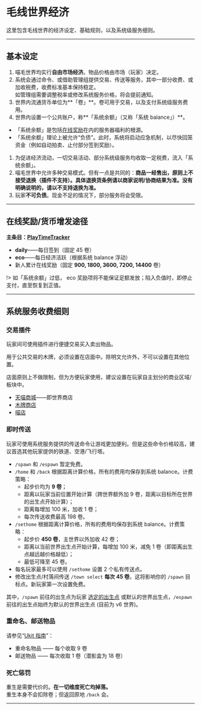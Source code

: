 # 毛线世界经济

这里包含毛线世界的经济设定、基础规则，以及系统级服务细则。


------

## 基本设定

1. 喵毛世界均实行**自由市场经济**。物品价格由市场（玩家）决定。
1. 系统会通过命令、或借助管理组提供交易、传送等服务，其中一部分收费、或加收税费，收费标准基本保持稳定。  
如管理组需要调整税率或修改系统服务价格，将会提前通知。
1. 世界内流通货币单位为**「卷」**。卷可用于交易，以及支付系统级服务费用。
1. 世界内设置一个公共账户，称**「系统余额」（又称「系统 balance」）**。
  * 「系统余额」是包括[在线奖励](#在线奖励)在内的服务器福利的根源。
  * 「系统余额」理论上被允许“负债”。此时，系统将启动应急机制，以尽快回笼资金（例如自动拍卖、止付部分签到奖励）。
1. 为促进经济流动，一切交易活动、部分系统级服务均收取一定税费，流入「系统余额」。
1. 喵毛世界中允许多种交易模式。但有一点是共同的：**商品一经售出，原则上不接受退换（插件不支持）。具体退换货条例请以商家说明/协商结果为准。没有明确说明的，请以不支持退换为准。**
1. 玩家**不可负债**。现金不足的情况下，部分服务将会受限。

------
## 在线奖励/货币增发途径

**主条目：[PlayTimeTracker](tutorial/plugins/playtimetracker.md)**

- **daily**——每日签到（固定 45 卷）
- **eco**——每日经济活跃（根据系统 balance 浮动）
- 新人累计在线奖励（固定 **900, 1800, 3600, 7200, 14400** 卷）

!> 如「系统余额」过低， eco 奖励项将不能保证足额发放；陷入负值时，即停止支付，直至恢复到正值。

------

## 系统服务收费细则

### 交易插件

玩家间可使用插件进行便捷交易买入卖出物品。

用于公共交易的木牌，必须设置在店面中。除明文允许外，不可以设置在其他位置。

店面原则上不做限制，但为方便玩家使用，建议设置在玩家自主划分的商业区域/板块中。

- [天喵商城](/tutorial/plugins/hmarket?id=hm)——即世界商店
- [木牌商店](/tutorial/plugins/hmarket?id=shop)
- [喵店](/tutorial/plugins/nyaashop?id=shop)

  
### 即时传送

玩家可使用系统服务提供的传送命令让游戏更加便利。但是这些命令价格较高，建议首选其他玩家提供的铁道、空港/飞行塔。

- `/spawn` 和 `/espawn` 暂定免费。
- `/home` 和 `/back` 根据距离计算价格，所有的费用均保存到系统 balance。计费策略：
  - 起步价均为 **9 卷**；
  - 距离以玩家当前位置开始计算（跨世界额外加 9 卷，距离以目标所在世界的出生点开始计算）；
  - 距离每增加 100 米，加收 1 卷；
  - 每次传送收费最高 198 卷。
- `/sethome` 根据距离计算价格，所有的费用均保存到系统 balance。计费策略：
  - 起步价 **450 卷**，主世界以外加收 42 卷；
  - 距离以当前世界出生点开始计算，每增加 100 米，减免 1 卷（即距离出生点越远越价格越低）；
  - 最低可降至 45 卷。
- 每名玩家最多可以使用 `/sethome` 设置 2 个私有传送点。
- 修改出生点/村落间传送 `/town select` **每次 45 卷**。这将影响你的 `/spawn` 目标点。新玩家第一次设置免费。

其中，`/spawn` 前往的出生点为玩家 [选定的出生点](worlds.md) 或默认的世界出生点，`/espawn` 前往的出生点始终为默认的世界出生点 (目前为 v6 世界)。

### 重命名、邮送物品

请参见“[Ukit 指南](tutorial/plugins/ukit?id=物品相关)”：

- 重命名物品 —— 每个收取 9 卷
- 邮送物品 —— 每次收取 1 卷（潜影盒为 18 卷）

### 死亡惩罚

重生是需要代价的。**在一切维度死亡均掉落。**  
重生本身不会扣除卷；但返回原地 `/back` 会。

------





